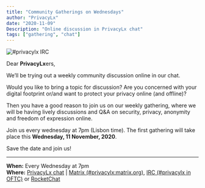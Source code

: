 ```yaml
---
title: "Community Gatherings on Wednesdays"
author: "PrivacyLx"
date: "2020-11-09"
Description: "Online discussion in PrivacyLx chat"
tags: ["gathering", "chat"]
---
```


![#privacylx IRC](/img/privacylx-irc.png)

Dear **PrivacyLx**ers,

We’ll be trying out a weekly community discussion online in our chat.

Would you like to bring a topic for discussion? Are you concerned with your
digital footprint or/and want to protect your privacy online (and offline)?

Then you have a good reason to join us on our weekly gathering, where we will be
having lively discussions and Q&A on security, privacy, anonymity and freedom of
expression online.

Join us every wednesday at 7pm (Lisbon time). The first gathering will take place this **Wednesday, 11 November, 2020**.

Save the date and join us!

---

**When:** Every Wednesday at 7pm\
**Where:** [PrivacyLx chat](https://privacylx.org/community/) |
         [Matrix (#privacylx:matrix.org)](https://riot.im/app/#/room/#privacylx:matrix.org),
         [IRC (#privacylx in OFTC)](https://webchat.oftc.net/?channels=privacylx) or
         [RocketChat](https://chat.direitosdigitais.pt/channel/privacylx)
